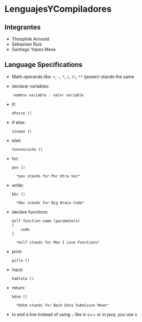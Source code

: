 # LenguajesYCompiladores

## Integrantes
* Theophile Arnould
* Sebastian Ruiz
* Santiago Yepes Mesa

## Language Specifications
- Math operands like: `+`, `-`, `*`, `/`, `()`, `**` (power) stands the same

- declarar variables:
```
    nombre variable : valor variable
```
    

- if:
    ```
    eParce ()
    ```

- if else:
    ```
    sioque ()
    ```

- else:
    ```
    toncescucho ()
    ```

- for:
    ```
    pov ()
    ```
        *pov stands for Por Otra Vez*

- while:
    ```
    bbc ()
    ```
        *bbc stands for Big Brain Code*

- declare functions:
    ```
    milf function name (parameters)
    [
        code
    ]
    ```
        *milf stands for Man I Love Functions*

- print:
    ```
    pilla ()
    ```

- input:
    ```
    hablalo ()
    ```

- return:
    ```
    bdsm ()
    ```
        *bdsm stands for Back Data Submision Mean*

- to end a line instead of using `;` like in c++ or in java, you use `$`
